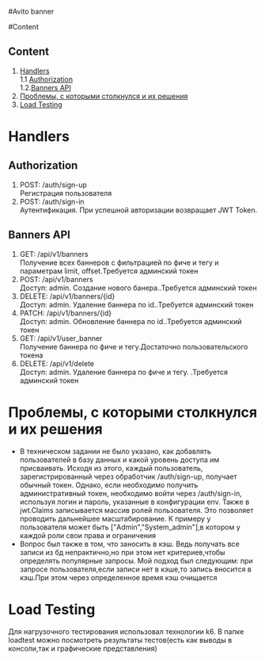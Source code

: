 #Avito banner

#Content

## Content

1. [Handlers](#Handlers) \
    1.1 [Authorization](#Authorization) \
    1.2.[Banners API](#Banners-API)
2. [Проблемы, с которыми столкнулся и их решения](#Проблемы-с-которыми-столкнулся-и-их-решения)
3. [Load Testing](#Load-Testing)


# Handlers

## Authorization
1. POST: /auth/sign-up \
    Регистрация пользователя
2. POST: /auth/sign-in \
    Аутентификация. При успешной авторизации возвращает JWT Token.
   
## Banners API
1. GET: /api/v1/banners \
   Получение всех баннеров с фильтрацией по фиче и тегу и параметрам limit, offset.Требуется админский токен 
2. POST: /api/v1/banners \
   Доступ: admin. Создание нового банера..Требуется админский токен 
3. DELETE: /api/v1/banners/{id} \
   Доступ: admin. Удаление баннера по id..Требуется админский токен 
4. PATCH: /api/v1/banners/{id} \
   Доступ: admin. Обновление баннера по id..Требуется админский токен 
5. GET: /api/v1/user_banner \
   Получение баннера по фиче и тегу.Достаточно пользовательского токена 
6. DELETE: /api/v1/delete \
    Доступ: admin. Удаление баннера по фиче и тегу. .Требуется админский токен

# Проблемы, с которыми столкнулся и их решения
- В техническом задании не было указано, как добавлять пользователей в базу данных и какой уровень доступа им присваивать. Исходя из этого, каждый пользователь, зарегистрированный через обработчик /auth/sign-up, получает обычный токен. Однако, если необходимо получить административный токен, необходимо войти через /auth/sign-in, используя логин и пароль, указанные в конфигурации env. Также в jwt.Claims записывается массив ролей пользователя. Это позволяет проводить дальнейшее масштабирование. К примеру у пользователя может быть ["Admin","System_admin"],в котором у каждой роли свои права и ограничения  
- Вопрос был также в том, что заносить в кэш. Ведь получать все записи из бд непрактично,но  при этом нет критериев,чтобы определять популярные запросы. Мой подход был следующим: при запросе пользователя,если записи нет в кэше,то запись вносится в кэш.При этом через определенное время кэш очищается

# Load Testing
  Для нагрузочного тестирования использовал технологии k6. В папке loadtest можно посмотреть результаты тестов(есть как выводы в консоли,так и графические представления)
